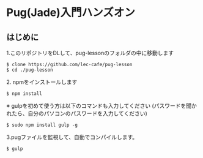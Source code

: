 # Pug(Jade)入門ハンズオン

## はじめに

1\.このリポジトリをDLして、pug-lessonのフォルダの中に移動します

```
$ clone https://github.com/lec-cafe/pug-lesson
$ cd ./pug-lesson
```


2\. npmをインストールします

```
$ npm install
```

※ gulpを初めて使う方は以下のコマンドも入力してください
(パスワードを聞かれたら、自分のパソコンのパスワードを入力してください)

```
$ sudo npm install gulp -g
```


3\.pugファイルを監視して、自動でコンパイルします。

```
$ gulp
```